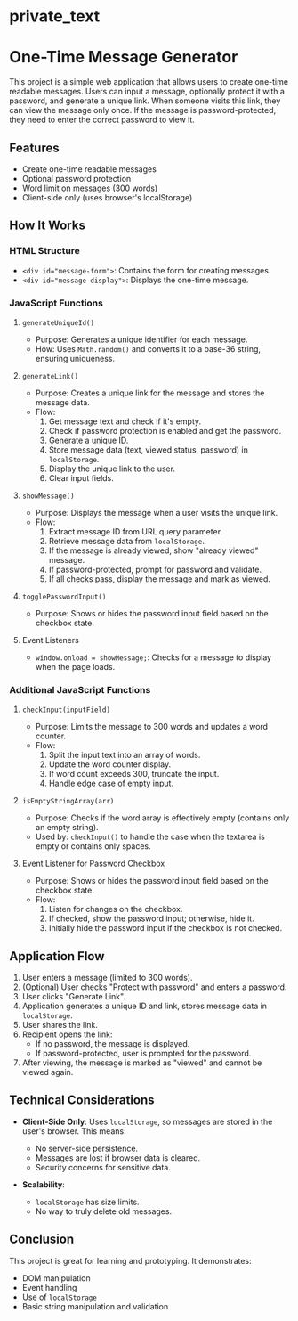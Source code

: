 # private_text
# One-Time Message Generator

This project is a simple web application that allows users to create one-time readable messages. Users can input a message, optionally protect it with a password, and generate a unique link. When someone visits this link, they can view the message only once. If the message is password-protected, they need to enter the correct password to view it.

## Features

- Create one-time readable messages
- Optional password protection
- Word limit on messages (300 words)
- Client-side only (uses browser's localStorage)

## How It Works

### HTML Structure

- `<div id="message-form">`: Contains the form for creating messages.
- `<div id="message-display">`: Displays the one-time message.

### JavaScript Functions

1. `generateUniqueId()`
   - Purpose: Generates a unique identifier for each message.
   - How: Uses `Math.random()` and converts it to a base-36 string, ensuring uniqueness.

2. `generateLink()`
   - Purpose: Creates a unique link for the message and stores the message data.
   - Flow:
     1. Get message text and check if it's empty.
     2. Check if password protection is enabled and get the password.
     3. Generate a unique ID.
     4. Store message data (text, viewed status, password) in `localStorage`.
     5. Display the unique link to the user.
     6. Clear input fields.

3. `showMessage()`
   - Purpose: Displays the message when a user visits the unique link.
   - Flow:
     1. Extract message ID from URL query parameter.
     2. Retrieve message data from `localStorage`.
     3. If the message is already viewed, show "already viewed" message.
     4. If password-protected, prompt for password and validate.
     5. If all checks pass, display the message and mark as viewed.

4. `togglePasswordInput()`
   - Purpose: Shows or hides the password input field based on the checkbox state.

5. Event Listeners
   - `window.onload = showMessage;`: Checks for a message to display when the page loads.

### Additional JavaScript Functions

1. `checkInput(inputField)`
   - Purpose: Limits the message to 300 words and updates a word counter.
   - Flow:
     1. Split the input text into an array of words.
     2. Update the word counter display.
     3. If word count exceeds 300, truncate the input.
     4. Handle edge case of empty input.

2. `isEmptyStringArray(arr)`
   - Purpose: Checks if the word array is effectively empty (contains only an empty string).
   - Used by: `checkInput()` to handle the case when the textarea is empty or contains only spaces.

3. Event Listener for Password Checkbox
   - Purpose: Shows or hides the password input field based on the checkbox state.
   - Flow:
     1. Listen for changes on the checkbox.
     2. If checked, show the password input; otherwise, hide it.
     3. Initially hide the password input if the checkbox is not checked.

## Application Flow

1. User enters a message (limited to 300 words).
2. (Optional) User checks "Protect with password" and enters a password.
3. User clicks "Generate Link".
4. Application generates a unique ID and link, stores message data in `localStorage`.
5. User shares the link.
6. Recipient opens the link:
   - If no password, the message is displayed.
   - If password-protected, user is prompted for the password.
7. After viewing, the message is marked as "viewed" and cannot be viewed again.

## Technical Considerations

- **Client-Side Only**: Uses `localStorage`, so messages are stored in the user's browser. This means:
  - No server-side persistence.
  - Messages are lost if browser data is cleared.
  - Security concerns for sensitive data.

- **Scalability**: 
  - `localStorage` has size limits.
  - No way to truly delete old messages.

## Conclusion

This project is great for learning and prototyping. It demonstrates:
- DOM manipulation
- Event handling
- Use of `localStorage`
- Basic string manipulation and validation
